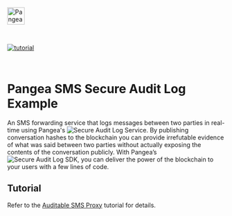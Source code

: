 <p>
  <br />
  <a href="https://pangea.cloud?utm_source=github&utm_medium=node-sdk" target="_blank" rel="noopener noreferrer">
    <img src="https://pangea-marketing.s3.us-west-2.amazonaws.com/pangea-color.svg" alt="Pangea Logo" height="40">
  </a>
  <br />
</p>

<p>
<br />

[![tutorial](https://img.shields.io/badge/documentation-pangea-blue?style=for-the-badge&labelColor=551B76)](https://www.twilio.com/blog/auditable-sms-proxy-twilio-pangea-audit)

<br />
</p>

# Pangea SMS Secure Audit Log Example

An SMS forwarding service that logs messages between two parties in real-time using Pangea's ![Secure Audit Log Service](https://pangea.cloud/services/audit-log/). By publishing conversation hashes to the blockchain you can provide irrefutable evidence of what was said between two parties without actually exposing the contents of the conversation publicly. With Pangea’s ![Secure Audit Log SDK](https://pangea.cloud/docs/sdk/java/audit/#log-an-entry), you can deliver the power of the blockchain to your users with a few lines of code.

## Tutorial

Refer to the [Auditable SMS Proxy](https://www.twilio.com/blog/auditable-sms-proxy-twilio-pangea-audit) tutorial for details.
